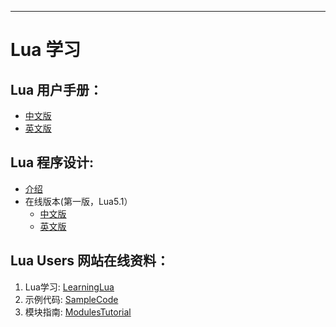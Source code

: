 
---

# Lua 学习

## Lua 用户手册：

* [中文版](http://cloudwu.github.io/lua53doc/ "Lua用户手册")
* [英文版](http://www.lua.org/manual/5.3/manual.html "Lua Reference Manual")

## Lua 程序设计:

* [介绍](http://www.lua.org/pil)
* 在线版本(第一版，Lua5.1）
	* [中文版](http://book.luaer.cn/)
	* [英文版](http://www.lua.org/pil/contents.html)

## Lua Users 网站在线资料：

1. Lua学习: [LearningLua](http://lua-users.org/wiki/LearningLua)
2. 示例代码: [SampleCode](http://lua-users.org/wiki/SampleCode)
3. 模块指南: [ModulesTutorial](http://lua-users.org/wiki/ModulesTutorial)
